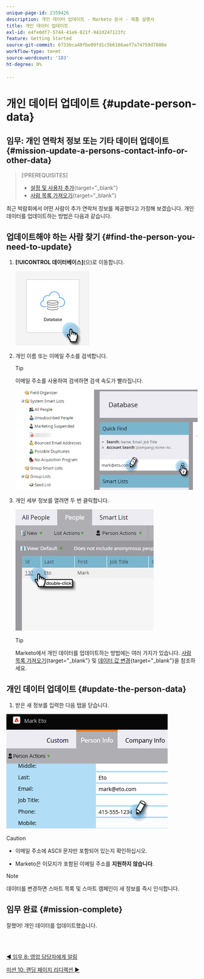 ```yaml
---
unique-page-id: 2359426
description: 개인 데이터 업데이트 - Marketo 문서 - 제품 설명서
title: 개인 데이터 업데이트
exl-id: e4fe0df7-5744-41e6-821f-942d247123fc
feature: Getting Started
source-git-commit: 6733bca40fbe09fd1c5b6166aef7a74759d7808e
workflow-type: tm+mt
source-wordcount: '183'
ht-degree: 0%

---
```


# 개인 데이터 업데이트 {#update-person-data}

## 임무: 개인 연락처 정보 또는 기타 데이터 업데이트 {#mission-update-a-persons-contact-info-or-other-data}

>[!PREREQUISITES]
>
>* [설정 및 사용자 추가](/help/marketo/getting-started/quick-wins/get-set-up-and-add-a-person.md){target="_blank"}
>* [사람 목록 가져오기](/help/marketo/getting-started/quick-wins/import-a-list-of-people.md){target="_blank"}

최근 박람회에서 어떤 사람이 추가 연락처 정보를 제공했다고 가정해 보겠습니다. 개인 데이터를 업데이트하는 방법은 다음과 같습니다.

## 업데이트해야 하는 사람 찾기 {#find-the-person-you-need-to-update}

1. **[!UICONTROL 데이터베이스]**(으)로 이동합니다.

   ![](assets/update-person-data-1.png)

1. 개인 이름 또는 이메일 주소를 검색합니다.

   >[!TIP]
   >
   >이메일 주소를 사용하여 검색하면 검색 속도가 빨라집니다.

   ![](assets/update-person-data-2.png)

1. 개인 세부 정보를 열려면 두 번 클릭합니다.

   ![](assets/update-person-data-3.png)

   >[!TIP]
   >
   >Marketo에서 개인 데이터를 업데이트하는 방법에는 여러 가지가 있습니다. [사람 목록 가져오기](/help/marketo/getting-started/quick-wins/import-a-list-of-people.md){target="_blank"} 및 [데이터 값 변경](/help/marketo/product-docs/core-marketo-concepts/smart-campaigns/flow-actions/change-data-value.md){target="_blank"}을 참조하세요.

## 개인 데이터 업데이트 {#update-the-person-data}

1. 받은 새 정보를 입력한 다음 탭을 닫습니다.

![](assets/update-person-data-4.png)

>[!CAUTION]
>
>* 이메일 주소에 ASCII 문자만 포함되어 있는지 확인하십시오.
>
>* Marketo은 이모지가 포함된 이메일 주소를 **지원하지 않습니다**.

>[!NOTE]
>
>데이터를 변경하면 스마트 목록 및 스마트 캠페인이 새 정보를 즉시 인식합니다.

## 임무 완료 {#mission-complete}

잘했어! 개인 데이터를 업데이트했습니다.

<br> 

[◄ 임무 8: 영업 담당자에게 알림](/help/marketo/getting-started/quick-wins/alert-the-sales-rep.md)

[미션 10: 랜딩 페이지 리디렉션 ►](/help/marketo/getting-started/quick-wins/redirect-a-landing-page.md)
